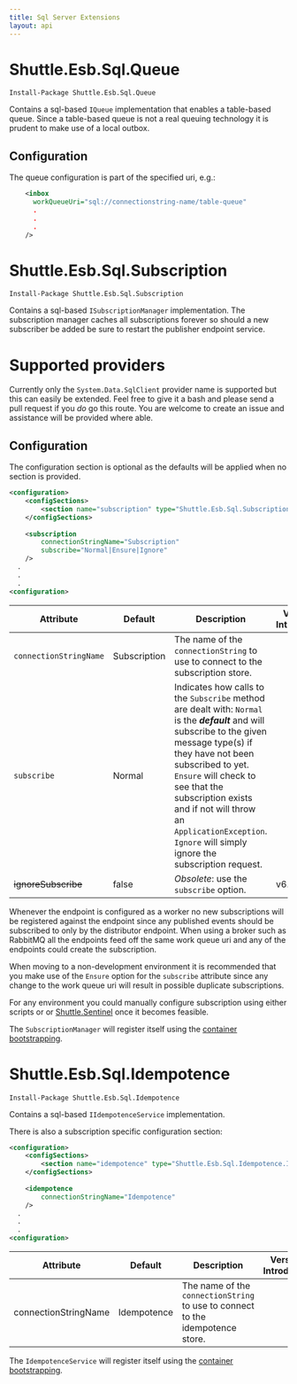 ```yaml
---
title: Sql Server Extensions
layout: api
---
```

<a name="Queue"></a>

# Shuttle.Esb.Sql.Queue

<div class="nuget-badge">
	<p>
		<code>Install-Package Shuttle.Esb.Sql.Queue</code>
	</p>
</div>

Contains a sql-based `IQueue` implementation that enables a table-based queue.  Since a table-based queue is not a real queuing technology it is prudent to make use of a local outbox.

## Configuration

The queue configuration is part of the specified uri, e.g.:

```xml
    <inbox
      workQueueUri="sql://connectionstring-name/table-queue"
	  .
	  .
	  .
    />
```

<a name="Subscription"></a>

# Shuttle.Esb.Sql.Subscription

<div class="nuget-badge">
	<p>
		<code>Install-Package Shuttle.Esb.Sql.Subscription</code>
	</p>
</div>

Contains a sql-based `ISubscriptionManager` implementation.  The subscription manager caches all subscriptions forever so should a new subscriber be added be sure to restart the publisher endpoint service.

# Supported providers

Currently only the `System.Data.SqlClient` provider name is supported but this can easily be extended.  Feel free to give it a bash and please send a pull request if you *do* go this route.  You are welcome to create an issue and assistance will be provided where able.

## Configuration

The configuration section is optional as the defaults will be applied when no section is provided.

```xml
<configuration>
	<configSections>
		<section name="subscription" type="Shuttle.Esb.Sql.Subscription.SubscriptionSection, Shuttle.Esb.Sql.Subscription"/>
	</configSections>
  
	<subscription
		connectionStringName="Subscription"
		subscribe="Normal|Ensure|Ignore"
	/>
  .
  .
  .
<configuration>
```

| Attribute | Default	| Description | Version Introduced |
| --- | --- | --- | --- |
| `connectionStringName`	 | Subscription | The name of the `connectionString` to use to connect to the subscription store. | |
| `subscribe`	| Normal | Indicates how calls to the `Subscribe` method are dealt with: `Normal` is the ***default*** and will subscribe to the given message type(s) if they have not been subscribed to yet.  `Ensure` will check to see that the subscription exists and if not will throw an `ApplicationException`.  `Ignore` will simply ignore the subscription request.
| <strike>ignoreSubscribe</strike>			 | false		| *Obsolete*: use the `subscribe` option. | v6.0.9 |

Whenever the endpoint is configured as a worker no new subscriptions will be registered against the endpoint since any published events should be subscribed to only by the distributor endpoint.  When using a broker such as RabbitMQ all the endpoints feed off the same work queue uri and any of the endpoints could create the subscription.

When moving to a non-development environment it is recommended that you make use of the `Ensure` option for the `subscribe` attribute since any change to the work queue uri will result in possible duplicate subscriptions.  

For any environment you could manually configure subscription using either scripts or or [Shuttle.Sentinel](https://shuttle.github.io/shuttle-sentinel/) once it becomes feasible.

The `SubscriptionManager` will register itself using the [container bootstrapping](http://shuttle.github.io/shuttle-core/overview-container/#Bootstrapping).

<a name="Idempotence"></a>

# Shuttle.Esb.Sql.Idempotence

<div class="nuget-badge">
	<p>
		<code>Install-Package Shuttle.Esb.Sql.Idempotence</code>
	</p>
</div>

Contains a sql-based `IIdempotenceService` implementation.  

There is also a subscription specific configuration section:

```xml
<configuration>
	<configSections>
		<section name="idempotence" type="Shuttle.Esb.Sql.Idempotence.IdempotenceSection, Shuttle.Esb.Sql.Idempotence"/>
	</configSections>
  
	<idempotence
		connectionStringName="Idempotence"
	/>
  .
  .
  .
<configuration>
```

| Attribute | Default	| Description | Version Introduced |
| --- | --- | --- | --- |
| connectionStringName	 | Idempotence | The name of the `connectionString` to use to connect to the idempotence store. | |

The `IdempotenceService` will register itself using the [container bootstrapping](http://shuttle.github.io/shuttle-core/overview-container/#Bootstrapping).
